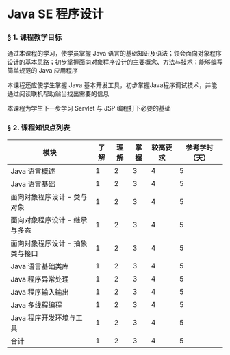 # Java SE 程序设计

### &sect; 1. 课程教学目标

通过本课程的学习，使学员掌握 Java 语言的基础知识及语法；领会面向对象程序设计的基本思路；初步掌握面向对象程序设计的主要概念、方法与技术；能够编写简单规范的 Java 应用程序

本课程还应使学生掌握 Java 基本开发工具，初步掌握Java程序调试技术，并能通过阅读联机帮助翁当找出需要的信息

本课程为学生下一步学习 Servlet 与 JSP 编程打下必要的基础

### &sect; 2. 课程知识点列表

|模块|了解|理解|掌握|较高要求|参考学时（天）|
|-|-|-|-|-|-|
|Java 语言概述|1|2|3|4|5|
|Java 语言基础|1|2|3|4|5|
|面向对象程序设计 - 类与对象|1|2|3|4|5|
|面向对象程序设计 - 继承与多态|1|2|3|4|5|
|面向对象程序设计 - 抽象类与接口|1|2|3|4|5|
|Java 语言基础类库|1|2|3|4|5|
|Java 程序异常处理|1|2|3|4|5|
|Java 程序输入输出|1|2|3|4|5|
|Java 多线程编程|1|2|3|4|5|
|Java 程序开发环境与工具|1|2|3|4|5|
|合计|1|2|3|4|5|


